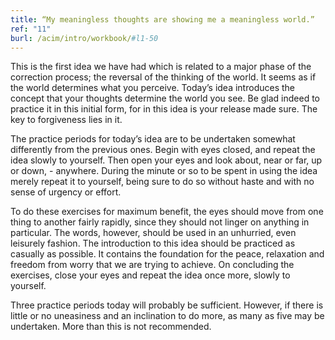 ```yaml
---
title: “My meaningless thoughts are showing me a meaningless world.”
ref: "11"
burl: /acim/intro/workbook/#l1-50
---
```


This is the first idea we have had which is related to a major phase of
the correction process; the reversal of the thinking of the world. It
seems as if the world determines what you perceive. Today’s idea
introduces the concept that your thoughts determine the world you see.
Be glad indeed to practice it in this initial form, for in this idea is
your release made sure. The key to forgiveness lies in it.

The practice periods for today’s idea are to be undertaken somewhat
differently from the previous ones. Begin with eyes closed, and repeat
the idea slowly to yourself. Then open your eyes and look about, near or
far, up or down, - anywhere. During the minute or so to be spent in
using the idea merely repeat it to yourself, being sure to do so without
haste and with no sense of urgency or effort.

To do these exercises for maximum benefit, the eyes should move from one
thing to another fairly rapidly, since they should not linger on
anything in particular. The words, however, should be used in an
unhurried, even leisurely fashion. The introduction to this idea should
be practiced as casually as possible. It contains the foundation for the
peace, relaxation and freedom from worry that we are trying to achieve.
On concluding the exercises, close your eyes and repeat the idea once
more, slowly to yourself.

Three practice periods today will probably be sufficient. However, if
there is little or no uneasiness and an inclination to do more, as many
as five may be undertaken. More than this is not recommended.

